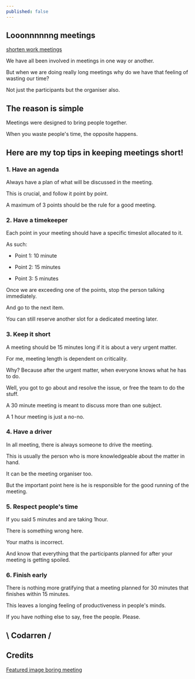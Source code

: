 ```yaml
---
published: false
---
```

## Looonnnnnng meetings
[shorten work meetings](https://github.com/codarrenvelvindron/codarrenvelvindron.github.io/raw/master/images/boring-meeting10-560x270.jpg)

We have all been involved in meetings in one way or another.

But when we are doing really long meetings why do we have that feeling of wasting our time?

Not just the participants but the organiser also.

## The reason is simple

Meetings were designed to bring people together.

When you waste people's time, the opposite happens.

## Here are my top tips in keeping meetings short!
### 1. Have an agenda
Always have a plan of what will be discussed in the meeting.

This is crucial, and follow it point by point.

A maximum of 3 points should be the rule for a good meeting.

### 2. Have a timekeeper
Each point in your meeting should have a specific timeslot allocated to it.

As such:

- Point 1: 10 minute

- Point 2: 15 minutes

- Point 3: 5 minutes

Once we are exceeding one of the points, stop the person talking immediately.

And go to the next item.

You can still reserve another slot for a dedicated meeting later.

### 3. Keep it short
A meeting should be 15 minutes long if it is about a very urgent matter.

For me, meeting length is dependent on criticality.

Why? Because after the urgent matter, when everyone knows what he has to do.

Well, you got to go about and resolve the issue, or free the team to do the stuff.

A 30 minute meeting is meant to discuss more than one subject.

A 1 hour meeting is just a no-no.

### 4. Have a driver
In all meeting, there is always someone to drive the meeting.

This is usually the person who is more knowledgeable about the matter in hand.

It can be the meeting organiser too.

But the important point here is he is responsible for the good running of the meeting.

### 5. Respect people's time
If you said 5 minutes and are taking 1hour.

There is something wrong here.

Your maths is incorrect.

And know that everything that the participants planned for after your meeting is getting spoiled.

### 6. Finish early
There is nothing more gratifying that a meeting planned for 30 minutes that finishes within 15 minutes.

This leaves a longing feeling of productiveness in people's minds.

If you have nothing else to say, free the people. Please.

## \ Codarren /

## Credits
[Featured image boring meeting](http://thinkbedoleadership.com/wp-content/uploads/2016/09/boring-meeting10-560x270.jpg)